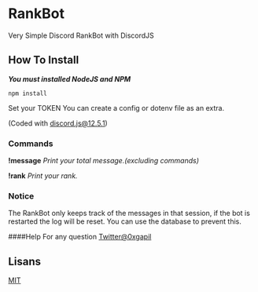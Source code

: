 # RankBot
Very Simple Discord RankBot with DiscordJS

## How To Install
***You must installed NodeJS and NPM***
```
npm install
```
Set your TOKEN
You can create a config or dotenv file as an extra.

(Coded with discord.js@12.5.1)

### Commands
**!message**
*Print your total message.(excluding commands)*

**!rank**
*Print your rank.*

### Notice
The RankBot only keeps track of the messages in that session, if the bot is restarted the log will be reset. You can use the database to prevent this.

####Help
For any question [Twitter@0xgapil](https://twitter.com/0xgapil)


## Lisans

[MIT](https://choosealicense.com/licenses/mit/)
